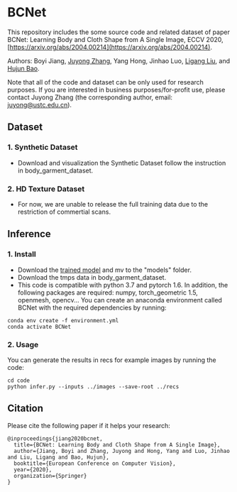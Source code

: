 # BCNet

This repository includes the some source code and related dataset of paper BCNet: Learning Body and Cloth Shape from A Single Image, ECCV 2020, [https://arxiv.org/abs/2004.00214](https://arxiv.org/abs/2004.00214).

Authors: Boyi Jiang, [Juyong Zhang](http://staff.ustc.edu.cn/~juyong/), Yang Hong, Jinhao Luo, [Ligang Liu](http://staff.ustc.edu.cn/~lgliu/), and [Hujun Bao](http://www.cad.zju.edu.cn/bao/).

Note that all of the code and dataset can be only used for research purposes. If you are interested in business purposes/for-profit use, please contact Juyong Zhang (the corresponding author, email: [juyong@ustc.edu.cn](mailto:juyong@ustc.edu.cn)).

## Dataset
### 1. Synthetic Dataset
- Download and visualization the Synthetic Dataset follow the instruction in  body_garment_dataset.
### 2. HD Texture Dataset
- For now, we are unable to release the full training data due to the restriction of commertial scans.

## Inference
### 1. Install
- Download the [trained model](https://mailustceducn-my.sharepoint.com/:u:/g/personal/jby1993_mail_ustc_edu_cn/Ec4gw5LLQqRFqHnik_JU-mQBja5BiH7uWZJXTyQoCJsqMg?e=azQfQL) and mv to the "models" folder.
- Download the tmps data in body_garment_dataset.
- This code is compatible with python 3.7 and pytorch 1.6. In addition, the following packages are required: numpy, torch_geometric 1.5, openmesh, opencv...
You can create an anaconda environment called BCNet with the required dependencies by running: 
```
conda env create -f environment.yml
conda activate BCNet
```
### 2. Usage
You can generate the results in recs for example images by running the code:
```
cd code
python infer.py --inputs ../images --save-root ../recs
```



## Citation

Please cite the following paper if it helps your research:
```
@inproceedings{jiang2020bcnet,
  title={BCNet: Learning Body and Cloth Shape from A Single Image},
  author={Jiang, Boyi and Zhang, Juyong and Hong, Yang and Luo, Jinhao and Liu, Ligang and Bao, Hujun},
  booktitle={European Conference on Computer Vision},
  year={2020},
  organization={Springer}
}
```